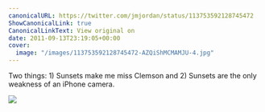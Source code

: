 ```yaml
---
canonicalURL: https://twitter.com/jmjordan/status/113753592128745472
ShowCanonicalLink: true
CanonicalLinkText: View original on
date: 2011-09-13T23:19:05+00:00
cover:
  image: "/images/113753592128745472-AZQiShMCMAMJU-4.jpg"
---
```

Two things: 1) Sunsets make me miss Clemson and 2) Sunsets are the only weakness of an iPhone camera. 

![](/images/113753592128745472-AZQiShMCMAMJU-4.jpg)